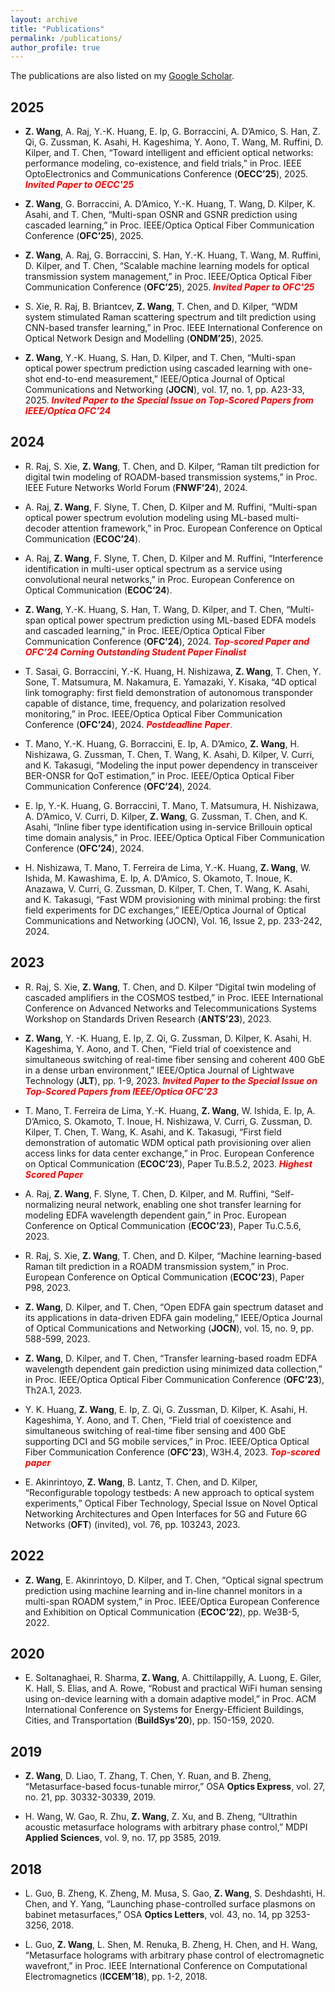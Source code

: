 ```yaml
---
layout: archive
title: "Publications"
permalink: /publications/
author_profile: true
---
```

<style>
r { color: Red }
o { color: Orange }
g { color: Green }
</style>



  The publications are also listed on my [Google Scholar](https://scholar.google.com/citations?user=de1VvNkAAAAJ).

## 2025

- **Z. Wang**, A. Raj, Y.-K. Huang, E. Ip, G. Borraccini, A. D’Amico, S. Han, Z. Qi, G. Zussman, K. Asahi, H. Kageshima, Y. Aono, T. Wang, M. Ruffini, D. Kilper, and T. Chen, “Toward intelligent and efficient optical networks: performance modeling, co-existence, and field trials,” in Proc. IEEE OptoElectronics and Communications Conference (**OECC’25**), 2025. <r>***Invited Paper to OECC'25***</r>

- **Z. Wang**, G. Borraccini, A. D’Amico, Y.-K. Huang, T. Wang, D. Kilper, K. Asahi, and T. Chen, “Multi-span OSNR and GSNR prediction using cascaded learning,” in Proc. IEEE/Optica Optical Fiber Communication Conference (**OFC’25**), 2025.

- **Z. Wang**, A. Raj, G. Borraccini, S. Han, Y.-K. Huang, T. Wang, M. Ruffini, D. Kilper, and T. Chen, “Scalable machine learning models for optical transmission system management,” in Proc. IEEE/Optica Optical Fiber Communication Conference (**OFC’25**), 2025. <r>***Invited Paper to OFC'25***</r>

- S. Xie, R. Raj, B. Briantcev, **Z. Wang**, T. Chen, and D. Kilper, “WDM system stimulated Raman scattering spectrum and tilt prediction using CNN-based transfer learning,” in Proc. IEEE International Conference on Optical Network Design and Modelling (**ONDM’25**), 2025.

- **Z. Wang**, Y.-K. Huang, S. Han, D. Kilper, and T. Chen, “Multi-span optical power spectrum prediction using cascaded learning with one-shot end-to-end measurement,” IEEE/Optica Journal of Optical Communications and Networking (**JOCN**), vol. 17, no. 1, pp. A23-33, 2025. <r>***Invited Paper to the Special Issue on Top-Scored Papers from IEEE/Optica OFC’24***</r>

## 2024

- R. Raj, S. Xie, **Z. Wang**, T. Chen, and D. Kilper, “Raman tilt prediction for digital twin modeling of ROADM-based transmission systems,” in Proc. IEEE Future Networks World Forum (**FNWF’24**), 2024.

- A. Raj, **Z. Wang**, F. Slyne, T. Chen, D. Kilper and M. Ruffini, “Multi-span optical power spectrum evolution modeling using ML-based multi-decoder attention framework,” in Proc. European Conference on Optical Communication (**ECOC’24**).

- A. Raj, **Z. Wang**, F. Slyne, T. Chen, D. Kilper and M. Ruffini, “Interference identification in multi-user optical spectrum as a service using convolutional neural networks,” in Proc. European Conference on Optical Communication (**ECOC’24**).

- **Z. Wang**, Y.-K. Huang, S. Han, T. Wang, D. Kilper, and T. Chen, “Multi-span optical power spectrum prediction using ML-based EDFA models and cascaded learning,” in Proc. IEEE/Optica Optical Fiber Communication Conference (**OFC’24**), 2024. <r>***Top-scored Paper and OFC’24 Corning Outstanding Student Paper Finalist***<r>

- T. Sasai, G. Borraccini, Y.-K. Huang, H. Nishizawa, **Z. Wang**, T. Chen, Y. Sone, T. Matsumura, M. Nakamura, E. Yamazaki, Y. Kisaka, “4D optical link tomography: first field demonstration of autonomous transponder capable of distance, time, frequency, and polarization resolved monitoring,” in Proc. IEEE/Optica Optical Fiber Communication Conference (**OFC’24**), 2024. <r>***Postdeadline Paper***<r>.

- T. Mano, Y.-K. Huang, G. Borraccini, E. Ip, A. D’Amico, **Z. Wang**, H. Nishizawa, G. Zussman, T. Chen, T. Wang, K. Asahi, D. Kilper, V. Curri, and K. Takasugi, “Modeling the input power dependency in transceiver BER-ONSR for QoT estimation,” in Proc. IEEE/Optica Optical Fiber Communication Conference (**OFC’24**), 2024.

- E. Ip, Y.-K. Huang, G. Borraccini, T. Mano, T. Matsumura, H. Nishizawa, A. D’Amico, V. Curri, D. Kilper, **Z. Wang**, G. Zussman, T. Chen, and K. Asahi, “Inline fiber type identification using in-service Brillouin optical time domain analysis,” in Proc. IEEE/Optica Optical Fiber Communication Conference (**OFC’24**), 2024.

- H. Nishizawa, T. Mano, T. Ferreira de Lima, Y.-K. Huang, **Z. Wang**, W. Ishida, M. Kawashima, E. Ip, A. D’Amico, S. Okamoto, T. Inoue, K. Anazawa, V. Curri, G. Zussman, D. Kilper, T. Chen, T. Wang, K. Asahi, and K. Takasugi, “Fast WDM provisioning with minimal probing: the first field experiments for DC exchanges,” IEEE/Optica Journal of Optical Communications and Networking (JOCN), Vol. 16, Issue 2, pp. 233-242, 2024.


## 2023

- R. Raj, S. Xie, **Z. Wang**, T. Chen, and D. Kilper “Digital twin modeling of cascaded amplifiers in the COSMOS testbed,” in Proc. IEEE International Conference on Advanced Networks and Telecommunications Systems Workshop on Standards Driven Research (**ANTS’23**), 2023.

- **Z. Wang**, Y. -K. Huang, E. Ip, Z. Qi, G. Zussman, D. Kilper, K. Asahi, H. Kageshima, Y. Aono, and T. Chen, “Field trial of coexistence and simultaneous switching of real-time fiber sensing and coherent 400 GbE in a dense urban environment,” IEEE/Optica Journal of Lightwave Technology (**JLT**), pp. 1-9, 2023. <r>***Invited Paper to the Special Issue on Top-Scored Papers from IEEE/Optica OFC’23***</r>

- T. Mano, T. Ferreira de Lima, Y.-K. Huang, **Z. Wang**, W. Ishida, E. Ip, A. D’Amico, S. Okamoto, T. Inoue, H. Nishizawa, V. Curri, G. Zussman, D. Kilper, T. Chen, T. Wang, K. Asahi, and K. Takasugi, “First field demonstration of automatic WDM optical path provisioning over alien access links for data center exchange,” in Proc. European Conference on Optical Communication (**ECOC’23**), Paper Tu.B.5.2, 2023. <r>***Highest Scored Paper***</r>

- A. Raj, **Z. Wang**, F. Slyne, T. Chen, D. Kilper, and M. Ruffini, “Self-normalizing neural network, enabling one shot transfer learning for modeling EDFA wavelength dependent gain,” in Proc. European Conference on Optical Communication (**ECOC’23**), Paper Tu.C.5.6, 2023.

- R. Raj, S. Xie, **Z. Wang**, T. Chen, and D. Kilper, “Machine learning-based Raman tilt prediction in a ROADM transmission system,” in Proc. European Conference on Optical Communication (**ECOC’23**), Paper P98, 2023.

- **Z. Wang**, D. Kilper, and T. Chen, “Open EDFA gain spectrum dataset and its applications in data-driven EDFA gain modeling,” IEEE/Optica Journal of Optical Communications and Networking (**JOCN**), vol. 15, no. 9, pp. 588-599, 2023.

- **Z. Wang**, D. Kilper, and T. Chen, “Transfer learning-based roadm EDFA wavelength dependent gain prediction using minimized data collection,” in Proc. IEEE/Optica Optical Fiber Communication Conference (**OFC’23**), Th2A.1, 2023.

- Y. K. Huang, **Z. Wang**, E. Ip, Z. Qi, G. Zussman, D. Kilper, K. Asahi, H. Kageshima, Y. Aono, and T. Chen, “Field trial of coexistence and simultaneous switching of real-time fiber sensing and 400 GbE supporting DCI and 5G mobile services,” in Proc. IEEE/Optica Optical Fiber Communication Conference (**OFC’23**), W3H.4, 2023. <r>***Top-scored paper***</r>

- E. Akinrintoyo, **Z. Wang**, B. Lantz, T. Chen, and D. Kilper, “Reconfigurable topology testbeds: A new approach to optical system experiments,” Optical Fiber Technology, Special Issue on Novel Optical Networking Architectures and Open Interfaces for 5G and Future 6G Networks (**OFT**) (invited), vol. 76, pp. 103243, 2023.

## 2022

- **Z. Wang**, E. Akinrintoyo, D. Kilper, and T. Chen, “Optical signal spectrum prediction using machine learning and in-line channel monitors in a multi-span ROADM system,” in Proc. IEEE/Optica European Conference and Exhibition on Optical Communication (**ECOC’22**), pp. We3B-5, 2022.

## 2020

- E. Soltanaghaei, R. Sharma, **Z. Wang**, A. Chittilappilly, A. Luong, E. Giler, K. Hall, S. Elias, and A. Rowe, “Robust and practical WiFi human sensing using on-device learning with a domain adaptive model,” in Proc. ACM International Conference on Systems for Energy-Efficient Buildings, Cities, and Transportation (**BuildSys’20**), pp. 150-159, 2020.

## 2019

- **Z. Wang**, D. Liao, T. Zhang, T. Chen, Y. Ruan, and B. Zheng, “Metasurface-based focus-tunable mirror,” OSA **Optics Express**, vol. 27, no. 21, pp. 30332-30339, 2019.

- H. Wang, W. Gao, R. Zhu, **Z. Wang**, Z. Xu, and B. Zheng, “Ultrathin acoustic metasurface holograms with arbitrary phase control,” MDPI **Applied Sciences**, vol. 9, no. 17, pp 3585, 2019.

## 2018

- L. Guo, B. Zheng, K. Zheng, M. Musa, S. Gao, **Z. Wang**, S. Deshdashti, H. Chen, and Y. Yang, “Launching phase-controlled surface plasmons on babinet metasurfaces,” OSA **Optics Letters**, vol. 43, no. 14, pp 3253-3256, 2018.

- L. Guo, **Z. Wang**, L. Shen, M. Renuka, B. Zheng, H. Chen, and H. Wang, “Metasurface holograms with arbitrary phase control of electromagnetic wavefront,” in Proc. IEEE International Conference on Computational Electromagnetics (**ICCEM’18**), pp. 1-2, 2018.

